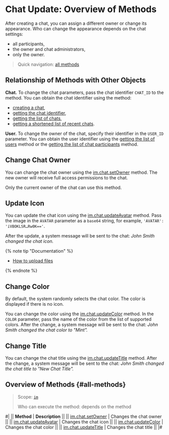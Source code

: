 # Chat Update: Overview of Methods

After creating a chat, you can assign a different owner or change its appearance. Who can change the appearance depends on the chat settings:
-  all participants,
-  the owner and chat administrators,
-  only the owner.

> Quick navigation: [all methods](#all-methods)

## Relationship of Methods with Other Objects

**Chat.** To change the chat parameters, pass the chat identifier `CHAT_ID` to the method. You can obtain the chat identifier using the method:
-  [creating a chat](../im-chat-add.md),
-  [getting the chat identifier](../im-chat-get.md),
-  [getting the list of chats](../im-recent-list.md),
-  [getting a shortened list of recent chats](../im-recent-get.md).

**User.** To change the owner of the chat, specify their identifier in the `USER_ID` parameter. You can obtain the user identifier using the [getting the list of users](../../user/user-get.md) method or the [getting the list of chat participants](../chat-users/im-chat-user-list.md) method.

## Change Chat Owner

You can change the chat owner using the [im.chat.setOwner](./im-chat-set-owner.md) method. The new owner will receive full access permissions to the chat.

Only the current owner of the chat can use this method.

## Update Icon

You can update the chat icon using the [im.chat.updateAvatar](../chat-update/im-chat-update-avatar.md) method. Pass the image in the `AVATAR` parameter as a `base64` string, for example, `'AVATAR': 'iVBOKLSR…Rw0K=='`.

After the update, a system message will be sent to the chat: *John Smith changed the chat icon.*

{% note tip "Documentation" %}

- [How to upload files](../../files/how-to-upload-files.md)

{% endnote %}

## Change Color

By default, the system randomly selects the chat color. The color is displayed if there is no icon.

You can change the color using the [im.chat.updateColor](../chat-update/im-chat-update-color.md) method. In the `COLOR` parameter, pass the name of the color from the list of supported colors. After the change, a system message will be sent to the chat: *John Smith changed the chat color to "Mint".*

## Change Title

You can change the chat title using the [im.chat.updateTitle](../chat-update/im-chat-update-title.md) method. After the change, a system message will be sent to the chat: *John Smith changed the chat title to "New Chat Title".*

## Overview of Methods {#all-methods}

> Scope: [`im`](../../scopes/permissions.md)
>
> Who can execute the method: depends on the method

#|
|| **Method** | **Description** ||
|| [im.chat.setOwner](./im-chat-set-owner.md) | Changes the chat owner ||
|| [im.chat.updateAvatar](./im-chat-update-avatar.md) | Changes the chat icon ||
|| [im.chat.updateColor](./im-chat-update-color.md) | Changes the chat color ||
|| [im.chat.updateTitle](./im-chat-update-title.md) | Changes the chat title ||
|#